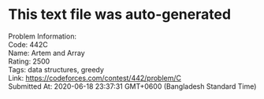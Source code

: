# This text file was auto-generated  
  
Problem Information:  
Code: 442C  
Name: Artem and Array  
Rating: 2500  
Tags: data structures, greedy  
Link: https://codeforces.com/contest/442/problem/C  
Submitted At: 2020-06-18 23:37:31 GMT+0600 (Bangladesh Standard Time)  
